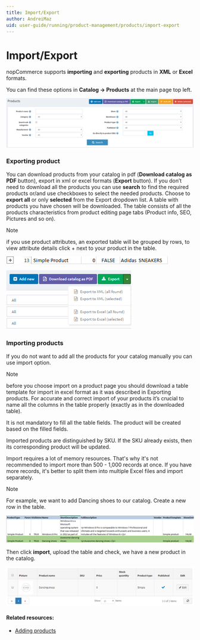 ```yaml
---
title: Import/Export
author: AndreiMaz
uid: user-guide/running/product-management/products/import-export
---
```

# Import/Export

nopCommerce supports **importing** and **exporting** products in **XML** or **Excel** formats.

 You can find these options in **Catalog → Products** at the main page top left.

![](/user-guide/running/_static/products3.png)

### Exporting product

You can download products from your catalog in pdf (**Download catalog as PDF** button), export in xml or excel formats (**Export** button). If you don’t need to download all the products you can use **search** to find the required products or/and use checkboxes to select the needed products. Choose to **export all** or only **selected** from the Export dropdown list. A table with products you have chosen will be downloaded. The table consists of all the products characteristics from product editing page tabs (Product info, SEO, Pictures and so on).
> [!NOTE] 
> if you use product attributes, an exported table will be grouped by rows, to view attribute details click + next to your product in the table. 

![](/user-guide/running/_static/simple_product.png)

![](/user-guide/running/_static/exporting_product.png)

### Importing products

If you do not want to add all the products for your catalog manually you can use import option.
> [!NOTE] 
> before you choose import on a product page you should download a table template for import in excel format as it was described in Exporting products.  For accurate and correct import of your products it’s crucial to name all the columns in the table properly (exactly as in the downloaded table).

It is not mandatory to fill all the table fields. The product will be created based on the filled fields.

Imported products are distinguished by SKU. If the SKU already exists, then its corresponding product will be updated.

Import requires a lot of memory resources. That's why it's not recommended to import more than 500 - 1,000 records at once. If you have more records, it's better to split them into multiple Excel files and import separately.
> [!NOTE] 
> For example, we want to add Dancing shoes to our catalog. Create a new row in the table.

![](/user-guide/running/_static/product_table.png)

Then click **import**, upload the table and check, we have a new product in the catalog.

![](/user-guide/running/_static/product_catalog.png)

#### Related resources:

* [Adding products](xref:user-guide/running/product-management/products/adding-products/index)

